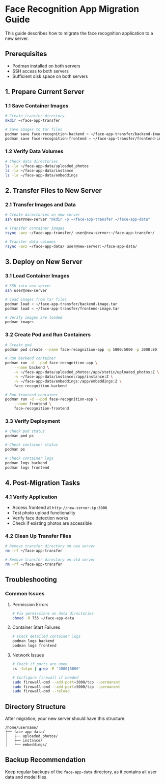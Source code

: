 # Face Recognition App Migration Guide

This guide describes how to migrate the face recognition application to a new server.

## Prerequisites
- Podman installed on both servers
- SSH access to both servers
- Sufficient disk space on both servers

## 1. Prepare Current Server

### 1.1 Save Container Images
```bash
# Create transfer directory
mkdir ~/face-app-transfer

# Save images to tar files
podman save face-recognition-backend > ~/face-app-transfer/backend-image.tar
podman save face-recognition-frontend > ~/face-app-transfer/frontend-image.tar
```

### 1.2 Verify Data Volumes
```bash
# Check data directories
ls -la ~/face-app-data/uploaded_photos
ls -la ~/face-app-data/instance
ls -la ~/face-app-data/embeddings
```

## 2. Transfer Files to New Server

### 2.1 Transfer Images and Data
```bash
# Create directories on new server
ssh user@new-server "mkdir -p ~/face-app-transfer ~/face-app-data"

# Transfer container images
rsync -avz ~/face-app-transfer/ user@new-server:~/face-app-transfer/

# Transfer data volumes
rsync -avz ~/face-app-data/ user@new-server:~/face-app-data/
```

## 3. Deploy on New Server

### 3.1 Load Container Images
```bash
# SSH into new server
ssh user@new-server

# Load images from tar files
podman load < ~/face-app-transfer/backend-image.tar
podman load < ~/face-app-transfer/frontend-image.tar

# Verify images are loaded
podman images
```

### 3.2 Create Pod and Run Containers
```bash
# Create pod
podman pod create --name face-recognition-app -p 5000:5000 -p 3000:80

# Run backend container
podman run -d --pod face-recognition-app \
    --name backend \
    -v ~/face-app-data/uploaded_photos:/app/static/uploaded_photos:Z \
    -v ~/face-app-data/instance:/app/instance:Z \
    -v ~/face-app-data/embeddings:/app/embeddings:Z \
    face-recognition-backend

# Run frontend container
podman run -d --pod face-recognition-app \
    --name frontend \
    face-recognition-frontend
```

### 3.3 Verify Deployment
```bash
# Check pod status
podman pod ps

# Check container status
podman ps

# Check container logs
podman logs backend
podman logs frontend
```

## 4. Post-Migration Tasks

### 4.1 Verify Application
- Access frontend at `http://new-server-ip:3000`
- Test photo upload functionality
- Verify face detection works
- Check if existing photos are accessible

### 4.2 Clean Up Transfer Files
```bash
# Remove transfer directory on new server
rm -rf ~/face-app-transfer

# Remove transfer directory on old server
rm -rf ~/face-app-transfer
```

## Troubleshooting

### Common Issues
1. Permission Errors
   ```bash
   # Fix permissions on data directories
   chmod -R 755 ~/face-app-data
   ```

2. Container Start Failures
   ```bash
   # Check detailed container logs
   podman logs backend
   podman logs frontend
   ```

3. Network Issues
   ```bash
   # Check if ports are open
   ss -tulpn | grep -E '3000|5000'
   
   # Configure firewall if needed
   sudo firewall-cmd --add-port=3000/tcp --permanent
   sudo firewall-cmd --add-port=5000/tcp --permanent
   sudo firewall-cmd --reload
   ```

## Directory Structure
After migration, your new server should have this structure:
```
/home/username/
├── face-app-data/
│   ├── uploaded_photos/
│   ├── instance/
│   └── embeddings/
```

## Backup Recommendation
Keep regular backups of the `face-app-data` directory, as it contains all user data and model files.
